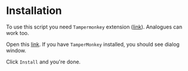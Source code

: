 # Installation
To use this script you need `Tampermonkey` extension ([link](https://tampermonkey.net/)). Analogues can work too.

Open this [link]([https://github.com/jmatg1/evoword-scripts/raw/main/zoom-hack.user.js]). If you have `TamperMonkey` installed, you should see dialog window.

Click `Install` and you're done.
